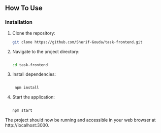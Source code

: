 ## How To Use

### Installation

1. Clone the repository:

   ```bash
   git clone https://github.com/Sherif-Gouda/task-frontend.git


2.  Navigate to the project directory:
    
    ```bash
    
    cd task-frontend
    
3.  Install dependencies:
    
    ```bash
    
	 npm install
    
4.  Start the application:
    
    ```bash
    
    npm start

The project should now be running and accessible in your web browser at http://localhost:3000.